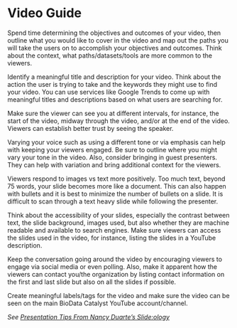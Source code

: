 # Video Guide

Spend time determining the objectives and outcomes of your video, then outline what you would like to cover in the video and map out the paths you will take the users on to accomplish your objectives and outcomes. Think about the context, what paths/datasets/tools are more common to the viewers.

Identify a meaningful title and description for your video. Think about the action the user is trying to take and the keywords they might use to find your video. You can use services like Google Trends to come up with meaningful titles and descriptions based on what users are searching for.

Make sure the viewer can see you at different intervals, for instance, the start of the video, midway through the video, and/or at the end of the video. Viewers can establish better trust by seeing the speaker.

Varying your voice such as using a different tone or via emphasis can help with keeping your viewers engaged. Be sure to outline where you might vary your tone in the video. Also, consider bringing in guest presenters. They can help with variation and bring additional context for the viewers.

Viewers respond to images vs text more positively. Too much text, beyond 75 words, your slide becomes more like a document. This can also happen with bullets and it is best to minimize the number of bullets on a slide. It is difficult to scan through a text heavy slide while following the presenter.

Think about the accessibility of your slides, especially the contrast between text, the slide background, images used, but also whether they are machine readable and available to search engines. Make sure viewers can access the slides used in the video, for instance, listing the slides in a YouTube description.

Keep the conversation going around the video by encouraging viewers to engage via social media or even polling. Also, make it apparent how the viewers can contact you/the organization by listing contact information on the first and last slide but also on all the slides if possible.

Create meaningful labels/tags for the video and make sure the video can be seen on the main BioData Catalyst YouTube account/channel.

_See [Presentation Tips From Nancy Duarte’s Slide:ology](https://www.huffpost.com/entry/presentation-tips-slideology_b_2278955)_
